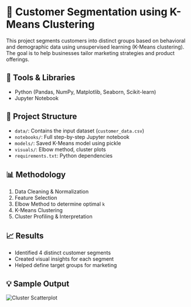 # 🧠 Customer Segmentation using K-Means Clustering

This project segments customers into distinct groups based on behavioral and demographic data using unsupervised learning (K-Means clustering). The goal is to help businesses tailor marketing strategies and product offerings.

## 🔧 Tools & Libraries
- Python (Pandas, NumPy, Matplotlib, Seaborn, Scikit-learn)
- Jupyter Notebook

## 📁 Project Structure
- `data/`: Contains the input dataset (`customer_data.csv`)
- `notebooks/`: Full step-by-step Jupyter notebook
- `models/`: Saved K-Means model using pickle
- `visuals/`: Elbow method, cluster plots
- `requirements.txt`: Python dependencies

## 📊 Methodology
1. Data Cleaning & Normalization
2. Feature Selection
3. Elbow Method to determine optimal `k`
4. K-Means Clustering
5. Cluster Profiling & Interpretation

## 📈 Results
- Identified 4 distinct customer segments
- Created visual insights for each segment
- Helped define target groups for marketing

## 💡 Sample Output
![Cluster Scatterplot](<img width="695" height="468" alt="image" src="https://github.com/user-attachments/assets/dfdcfd2d-2d5c-490e-b265-fb2454985a97" />
)
